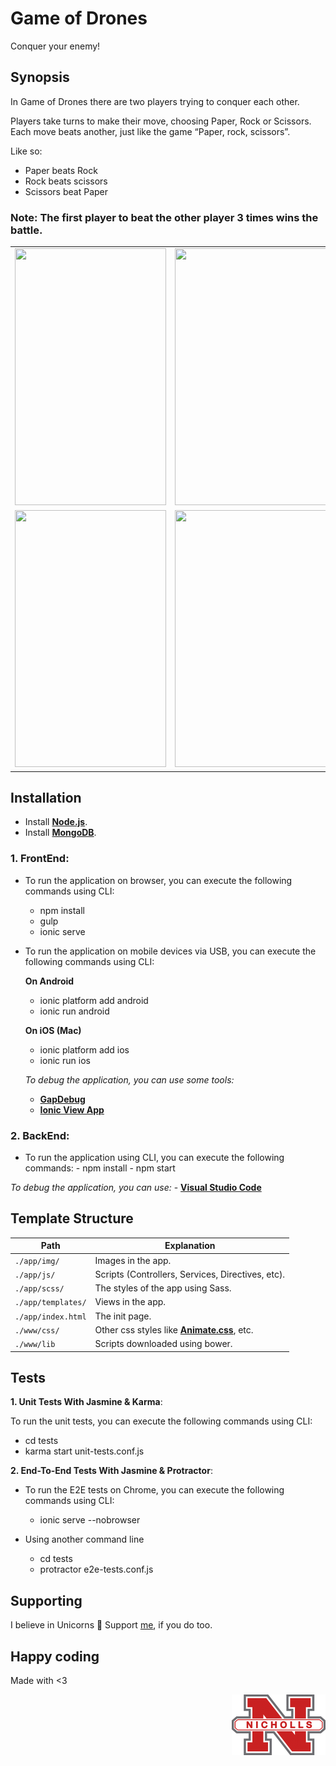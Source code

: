 # Game of Drones
Conquer your enemy!

## **Synopsis**

In Game of Drones there are two players trying to conquer each other.

Players take turns to make their move, choosing Paper, Rock or Scissors. Each move beats another, just like the game “Paper, rock, scissors”.

Like so:

* Paper beats Rock
* Rock beats scissors
* Scissors beat Paper

### **Note**: The first player to beat the other player 3 times wins the battle.

<table>
  <tr>
    <td>
      <img width="242px" height="411px" src="FrontEnd/gh-pages/images/screen1.png">
    </td>
    <td>
      <img width="242px" height="411px" src="FrontEnd/gh-pages/images/screen6.png">
    </td>
    <td>
      <img width="242px" height="411px" src="FrontEnd/gh-pages/images/screen2.png">
    </td>
  </tr>
  <tr>
    <td>
      <img width="242px" height="411px" src="FrontEnd/gh-pages/images/screen3.png">
    </td>
    <td>
      <img width="242px" height="411px" src="FrontEnd/gh-pages/images/screen4.png">
    </td>
    <td>
      <img width="242px" height="411px" src="FrontEnd/gh-pages/images/screen5.png">
    </td>
  </tr>
</table>


## **Installation**

   * Install **[Node.js](https://nodejs.org)**.
   * Install **[MongoDB](https://www.mongodb.com/)**.
   
  ### **1. FrontEnd**:

  * To run the application on browser, you can execute the following commands using CLI:
    - npm install
    - gulp
    - ionic serve

  * To run the application on mobile devices via USB, you can execute the following commands using CLI:

    **On Android**
      - ionic platform add android
      - ionic run android

    **On iOS (Mac)**
      - ionic platform add ios
      - ionic run ios

    *To debug the application, you can use some tools:*
      - **[GapDebug](https://www.genuitec.com/products/gapdebug/)**
      - **[Ionic View App](http://view.ionic.io/)**
      
  ### **2. BackEnd**:
  
   * To run the application using CLI, you can execute the following commands:
    - npm install
    - npm start

   *To debug the application, you can use:*
    - **[Visual Studio Code](https://code.visualstudio.com/)**
      
## Template Structure

  Path         | Explanation
  ----------   | -------------
  `./app/img/` | Images in the app.
  `./app/js/`  | Scripts (Controllers, Services, Directives, etc).
  `./app/scss/` | The styles of the app using Sass.
  `./app/templates/` | Views in the app.
  `./app/index.html` | The init page.
  `./www/css/` | Other css styles like **[Animate.css](https://daneden.github.io/animate.css/)**, etc.
  `./www/lib` | Scripts downloaded using bower.
  
## Tests

**1. Unit Tests With Jasmine & Karma**:
 
  To run the unit tests, you can execute the following commands using CLI:
  
  * cd tests
  * karma start unit-tests.conf.js


**2. End-To-End Tests With Jasmine & Protractor**:
 
  * To run the E2E tests on Chrome, you can execute the following commands using CLI:
    - ionic serve --nobrowser

  * Using another command line
    - cd tests
    - protractor e2e-tests.conf.js
    
## Supporting
I believe in Unicorns 🦄
Support [me](http://www.paypal.me/jdnichollsc/2), if you do too.

## Happy coding
Made with <3

<img width="150px" src="https://github.com/jdnichollsc/jdnichollsc.github.io/blob/master/assets/nicholls.png?raw=true" align="right">
